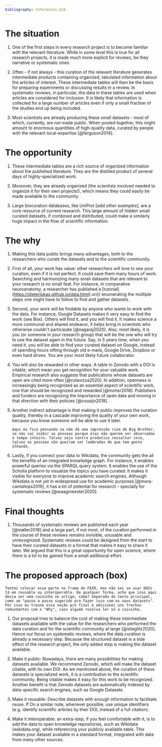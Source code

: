 ```yaml
---
bibliography: references.bib
---
```


# The situation

1.  One of the first steps in every research project is to become familiar with the relevant literature. While in some level this is true for all research projects, it is made much more explicit for reviews, be they narrative or systematic ones.

2.  Often - if not always - this curation of the relavant literature generates intermediate products containing organized, tabulated information about the articles of interest. These intermediate tables will then be the basis for preparing experiments or discussing results in a review. In systematic reviews, in particular, the data in these tables are used when articles are considered for inclusion. It is likely that information is collected for a large number of articles even if only a small fraction of the studies end up being included.

3.  Most scientists are already producing these small datasets - most of which, currently, are not made public. When pooled together, this might amount to enormous quantities of high-quality data, curated by people with the relevant local-expertise [@ferguson2014].

# The opportunity

1.  These intermediate tables are a rich source of organized information about the published literature. They are the distilled product of several days of highly-specialized work.

2.  Moreover, they are already organized (the scientists involved needed to organize it for their own projects!), which means they could easily be made available to the community.

3.  Large biocuration databases, like UniProt [*add other examples*], are a core resource of current research. This large amount of hidden small curated datasets, if combined and distributed, could make a similarly huge impact in the flow of scientific information.

# The why

1.  Making this data public brings many advantages, both to the researchers who curate the datasets and to the scientific community.

2.  First of all, your work has value: other researchers will love to see your curation, even if it is not perfect. It could save them many hours of work. Searching and harmonizing many small datasets that are relevant to your research is no small feat. For instance, in comparative neuroanatomy, a researcher has published a [tutorial] ([<https://dieterlukas.github.io/data.html>](https://dieterlukas.github.io/data.html){.uri}) enumerating the multiple steps one might have to follow to find and gather datasets.

3.  Second, your work will be findable by anyone who wants to work with the data. For instance, Google Datasets makes it very easy to find the work (see Box). Others will find it, and you will find it. It makes science a more communal and shared endeavor, it helps bring in scientists who otherwise couldn't participate [@nagaraj2020]. Also, most likely, it is you (or someone in your research group) that will be the one who will try to use the dataset again in the future. Say, in 5 years time, when you need it, you will be able to find your curated dataset on Google, instead of spending hours sifting through old e-mails, Google Drive, Dropbox or even hard drives. You are your most likely future collaborator.

4.  You will also be rewarded in other ways. A table in Zenodo with a DOI is citable, which mean you get recognition for your valuable work. Empirical research also suggests that publications whose datasets are open are cited more often [@colavizza2020]. In addition, openness is increasingly being recognized as an essential aspect of scientific work, one that should be recognized and rewarded [@moher2018]. Publishers and funders are recognizing the importance of open data and moving in that direction with their policies [@cousijn2018].

5.  Another indirect advantage is that making it public improves the curation quality, thereby in a cascade improving the quality of your own work, because you know someone will be able to use it later.

    `Aqui eu fico pensando se não dá uma impressão ruim de Big Brother, se não vai inibir as pessoas porque elas não querem ser observadas o tempo inteiro. Talvez seja contra produtivo ressaltar isso, talvez as pessoas não queiram ser lembradas de que tem gente olhando.`

6.  Lastly, if you connect your data to Wikidata, the community gets the all the benefits of an integrated knowledge graph. For instance, it enables powerful queries via the SPARQL query system. It enables the use of the Scholia platform to visualize the topics you have curated. It makes it visible for everyone to improve academic search engines. Although Wikidata is not yet in widespread use for academic purposes [@mora-cantallops2019], it has a lot of potential for research - specially for systematic reviews [@waagmeester2020].

# Final thoughts

1.  Thousands of systematic reviews are published each year [@møller2018] and a large part, if not most, of the curation performed in the course of these reviews remains invisible, unusable and unrecognized. Systematic reviews could be designed from the start to have their curated datasets in a format that makes it easy to share it later. We argued that this is a great opportunity for open science, where there is a lot to be gained from a small additional effort.

# The proposed approach (box)

`Tentei colocar essa parte no frame do FAIR, mas não sei se usar DOIs tá em reusable ou interoperable. De qualquer forma, acho que isso aqui devia ser uma caixinha no artigo, sabe? Separado do texto principal, como um "passo a passo sugerido pra fazer isso com os seus datasets". Por isso eu trouxe essa seção pro final e adicionei uns trechos redundantes com o "Why", caso alguém resolva ler só a caixinha.`

1.  Our proposal tries to balance the cost of making these intermediate datasets available with the value for the researchers who performed the data curation and for the scientific community at large [@stieglitz2020]. Hence our focus on systematic reviews, where the data curation is already a necessary step. Because the structured dataset is a side effect of the research project, the only added step is making the dataset available.

2.  Make it public: Nowadays, there are many possibilities for making datasets available. We recommend Zenodo, which will make the dataset citable, with its own DOI. As we mentioned above, the curation of these datasets is specialized work, it is a contribution to the scientific community. Being citable makes it easy for this work to be recognized. Another benefit is that Zenodo datasets are automatically indexed by data-specific search engines, such as Google Datasets.

3.  Make it reusable: Describe datasets with enough information to facilitate reuse. If On a similar note, whenever possible, use unique identifiers (e.g. identify scientific articles by their DOI, instead of a full citation).

4.  Make it interoperable: an extra-step, if you feel comfortable with it, is to add the data to open knowledge repositories, such as Wikidata (wikidata.org), while referencing your publicly available table. This makes your dataset available in a standard format, integrated with data from many other sources.
